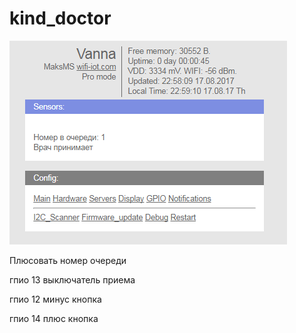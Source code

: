 kind_doctor
===========

![kind_doctor](Screenshot_1.png "kind_doctor")

Плюсовать номер очереди

гпио 13 выключатель приема

гпио 12 минус кнопка

гпио 14 плюс кнопка
